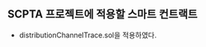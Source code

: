 SCPTA 프로젝트에 적용할 스마트 컨트랙트
--------------------------------------
* distributionChannelTrace.sol을 적용하였다.
